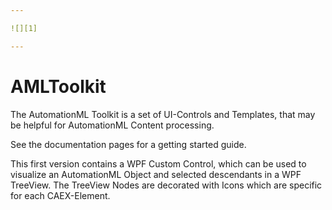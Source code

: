 ```yaml
---

![][1]

---
```


# AMLToolkit
The AutomationML Toolkit is a set of UI-Controls and Templates, that may be helpful for AutomationML Content processing. 

See the documentation pages for a getting started guide.

This first version contains a WPF Custom Control, which can be used to visualize an AutomationML Object and selected
descendants in a WPF TreeView. The TreeView Nodes are decorated with Icons which are specific for each CAEX-Element. 


[1]: https://raw.githubusercontent.com/AutomationML/AMLEngine2.1/master/img/AutomationML-Logo.png

